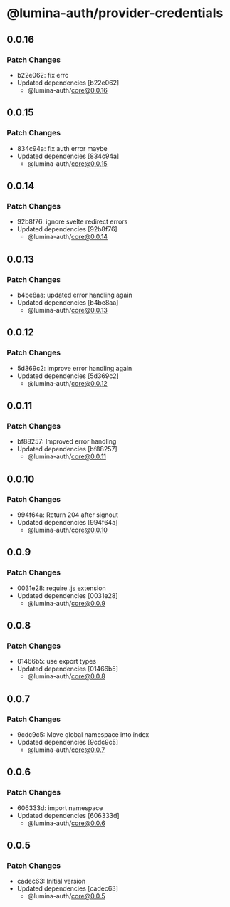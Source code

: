 # @lumina-auth/provider-credentials

## 0.0.16

### Patch Changes

- b22e062: fix erro
- Updated dependencies [b22e062]
  - @lumina-auth/core@0.0.16

## 0.0.15

### Patch Changes

- 834c94a: fix auth error maybe
- Updated dependencies [834c94a]
  - @lumina-auth/core@0.0.15

## 0.0.14

### Patch Changes

- 92b8f76: ignore svelte redirect errors
- Updated dependencies [92b8f76]
  - @lumina-auth/core@0.0.14

## 0.0.13

### Patch Changes

- b4be8aa: updated error handling again
- Updated dependencies [b4be8aa]
  - @lumina-auth/core@0.0.13

## 0.0.12

### Patch Changes

- 5d369c2: improve error handling again
- Updated dependencies [5d369c2]
  - @lumina-auth/core@0.0.12

## 0.0.11

### Patch Changes

- bf88257: Improved error handling
- Updated dependencies [bf88257]
  - @lumina-auth/core@0.0.11

## 0.0.10

### Patch Changes

- 994f64a: Return 204 after signout
- Updated dependencies [994f64a]
  - @lumina-auth/core@0.0.10

## 0.0.9

### Patch Changes

- 0031e28: require .js extension
- Updated dependencies [0031e28]
  - @lumina-auth/core@0.0.9

## 0.0.8

### Patch Changes

- 01466b5: use export types
- Updated dependencies [01466b5]
  - @lumina-auth/core@0.0.8

## 0.0.7

### Patch Changes

- 9cdc9c5: Move global namespace into index
- Updated dependencies [9cdc9c5]
  - @lumina-auth/core@0.0.7

## 0.0.6

### Patch Changes

- 606333d: import namespace
- Updated dependencies [606333d]
  - @lumina-auth/core@0.0.6

## 0.0.5

### Patch Changes

- cadec63: Initial version
- Updated dependencies [cadec63]
  - @lumina-auth/core@0.0.5
